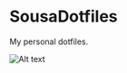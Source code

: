 # SousaDotfiles
My personal dotfiles.

![Alt text](https://github.com/Telmo-Sousa/SousaDotfiles/blob/main/desktopshowoff.png "Desktop")

